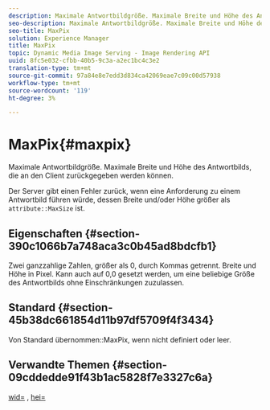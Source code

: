 ```yaml
---
description: Maximale Antwortbildgröße. Maximale Breite und Höhe des Antwortbilds, die an den Client zurückgegeben werden können.
seo-description: Maximale Antwortbildgröße. Maximale Breite und Höhe des Antwortbilds, die an den Client zurückgegeben werden können.
seo-title: MaxPix
solution: Experience Manager
title: MaxPix
topic: Dynamic Media Image Serving - Image Rendering API
uuid: 8fc5e032-cfbb-40b5-9c3a-a2ec1bc4c3e2
translation-type: tm+mt
source-git-commit: 97a84e8e7edd3d834ca42069eae7c09c00d57938
workflow-type: tm+mt
source-wordcount: '119'
ht-degree: 3%

---
```



# MaxPix{#maxpix}

Maximale Antwortbildgröße. Maximale Breite und Höhe des Antwortbilds, die an den Client zurückgegeben werden können.

Der Server gibt einen Fehler zurück, wenn eine Anforderung zu einem Antwortbild führen würde, dessen Breite und/oder Höhe größer als `attribute::MaxSize` ist.

## Eigenschaften {#section-390c1066b7a748aca3c0b45ad8bdcfb1}

Zwei ganzzahlige Zahlen, größer als 0, durch Kommas getrennt. Breite und Höhe in Pixel. Kann auch auf 0,0 gesetzt werden, um eine beliebige Größe des Antwortbilds ohne Einschränkungen zuzulassen.

## Standard {#section-45b38dc661854d11b97df5709f4f3434}

Von Standard übernommen::MaxPix, wenn nicht definiert oder leer.

## Verwandte Themen {#section-09cddedde91f43b1ac5828f7e3327c6a}

[wid=](../../../../../ir-api/http-protocol/image-rendering-api-ref/c-ir-http-protocol-ref/c-ir-http-protocol-command-reference/r-ir-wid.md#reference-b7e691b0624941168c94b2749ae233ec) ,  [hei=](../../../../../ir-api/http-protocol/image-rendering-api-ref/c-ir-http-protocol-ref/c-ir-http-protocol-command-reference/r-ir-hei.md#reference-1c08f60365a94417a39867c09cac5478)
